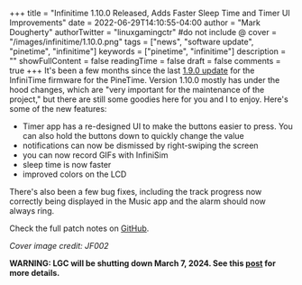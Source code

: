 +++
title = "Infinitime 1.10.0 Released, Adds Faster Sleep Time and Timer UI Improvements"
date = 2022-06-29T14:10:55-04:00
author = "Mark Dougherty"
authorTwitter = "linuxgamingctr" #do not include @
cover = "/images/infinitime/1.10.0.png"
tags = ["news", "software update", "pinetime", "infinitime"]
keywords = ["pinetime", "infinitime"]
description = ""
showFullContent = false
readingTime = false
draft = false
comments = true
+++
It's been a few months since the last [1.9.0 update](https://linuxgamingcentral.com/posts/infinitime_1.9.0_released/) for the InfiniTime firmware for the PineTime. Version 1.10.0 mostly has under the hood changes, which are "very important for the maintenance of the project," but there are still some goodies here for you and I to enjoy. Here's some of the new features:
- Timer app has a re-designed UI to make the buttons easier to press. You can also hold the buttons down to quickly change the value
- notifications can now be dismissed by right-swiping the screen
- you can now record GIFs with InfiniSim
- sleep time is now faster
- improved colors on the LCD

There's also been a few bug fixes, including the track progress now correctly being displayed in the Music app and the alarm should now always ring.

Check the full patch notes on [GitHub](https://github.com/InfiniTimeOrg/InfiniTime/releases/tag/1.10.0).

*Cover image credit: JF002*

**WARNING: LGC will be shutting down March 7, 2024. See this [post](https://linuxgamingcentral.com/posts/the-end-of-lgc/) for more details.**
